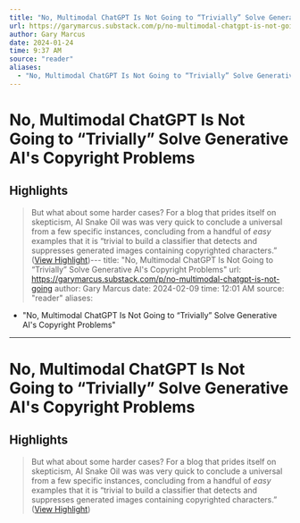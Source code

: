 ```yaml
---
title: "No, Multimodal ChatGPT Is Not Going to “Trivially” Solve Generative AI's Copyright Problems"
url: https://garymarcus.substack.com/p/no-multimodal-chatgpt-is-not-going
author: Gary Marcus
date: 2024-01-24
time: 9:37 AM
source: "reader"
aliases:
  - "No, Multimodal ChatGPT Is Not Going to “Trivially” Solve Generative AI's Copyright Problems"
---
```

# No, Multimodal ChatGPT Is Not Going to “Trivially” Solve Generative AI's Copyright Problems

## Highlights
> But what about some harder cases? For a blog that prides itself on skepticism, AI Snake Oil was was very quick to conclude a universal from a few specific instances, concluding from a handful of *easy* examples that it is “trivial to build a classifier that detects and suppresses generated images containing copyrighted characters.” ([View Highlight](https://read.readwise.io/read/01hmx81kapqyrzg44vw334j4v7))---
title: "No, Multimodal ChatGPT Is Not Going to “Trivially” Solve Generative AI's Copyright Problems"
url: https://garymarcus.substack.com/p/no-multimodal-chatgpt-is-not-going
author: Gary Marcus
date: 2024-02-09
time: 12:01 AM
source: "reader"
aliases:
  - "No, Multimodal ChatGPT Is Not Going to “Trivially” Solve Generative AI's Copyright Problems"
---
# No, Multimodal ChatGPT Is Not Going to “Trivially” Solve Generative AI's Copyright Problems

## Highlights
> But what about some harder cases? For a blog that prides itself on skepticism, AI Snake Oil was was very quick to conclude a universal from a few specific instances, concluding from a handful of *easy* examples that it is “trivial to build a classifier that detects and suppresses generated images containing copyrighted characters.” ([View Highlight](https://read.readwise.io/read/01hmx81kapqyrzg44vw334j4v7))

